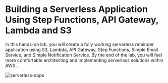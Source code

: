 # Building a Serverless Application Using Step Functions, API Gateway, Lambda and S3


In this hands-on lab, you will create a fully working serverless reminder application using S3, Lambda, API Gateway, Step Functions, Simple Email Service, and Simple Notification Service. By the end of the lab, you will feel more comfortable architecting and implementing serverless solutions within AWS..

![serverless-apps](https://user-images.githubusercontent.com/121056799/236733911-39b674bb-8a77-4ed6-96c0-b3580649aac2.png)
